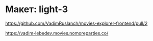 # Макет: light-3

https://github.com/VadimRuslanch/movies-explorer-frontend/pull/2

https://vadim-lebedev.movies.nomoreparties.co/
